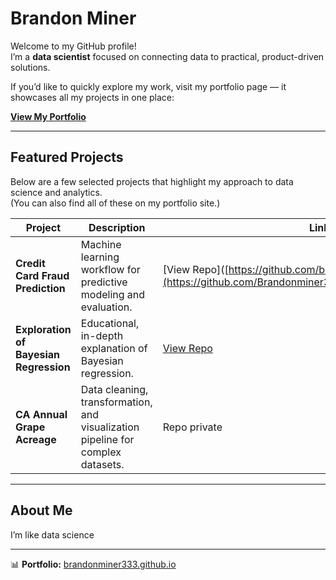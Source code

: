 # Brandon Miner

Welcome to my GitHub profile!  
I’m a **data scientist** focused on connecting data to practical, product-driven solutions.  

If you’d like to quickly explore my work, visit my portfolio page — it showcases all my projects in one place:

**[View My Portfolio](https://brandonminer333.github.io/)**

---

## Featured Projects

Below are a few selected projects that highlight my approach to data science and analytics.  
(You can also find all of these on my portfolio site.)

| Project | Description | Link |
|----------|--------------|------|
| **Credit Card Fraud Prediction** | Machine learning workflow for predictive modeling and evaluation. | [View Repo]([https://github.com/brandonminer333/](https://github.com/Brandonminer333/Credit_Card_Fraud_Project)|
| **Exploration of Bayesian Regression** | Educational, in-depth explanation of Bayesian regression. | [View Repo]([https://github.com/brandonminer333/project3](https://github.com/Brandonminer333/lin_reg_final_project)) |
| **CA Annual Grape Acreage** | Data cleaning, transformation, and visualization pipeline for complex datasets. | Repo private |


---

## About Me

I’m like data science

---

📊 **Portfolio:** [brandonminer333.github.io](https://brandonminer333.github.io/)
